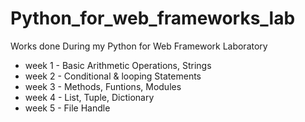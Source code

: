 # Python_for_web_frameworks_lab
Works done During my Python for Web Framework Laboratory

* week 1 - Basic Arithmetic Operations, Strings
* week 2 - Conditional & looping Statements
* week 3 - Methods, Funtions, Modules
* week 4 - List, Tuple, Dictionary
* week 5 - File Handle
